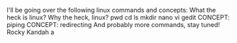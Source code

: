 I'll be going over the following linux commands and concepts: 
What the heck is linux?
Why the heck, linux?
pwd
cd 
ls 
mkdir 
nano 
vi 
gedit
CONCEPT: piping
CONCEPT: redirecting
And probably more commands, stay tuned!
Rocky Kandah
a
